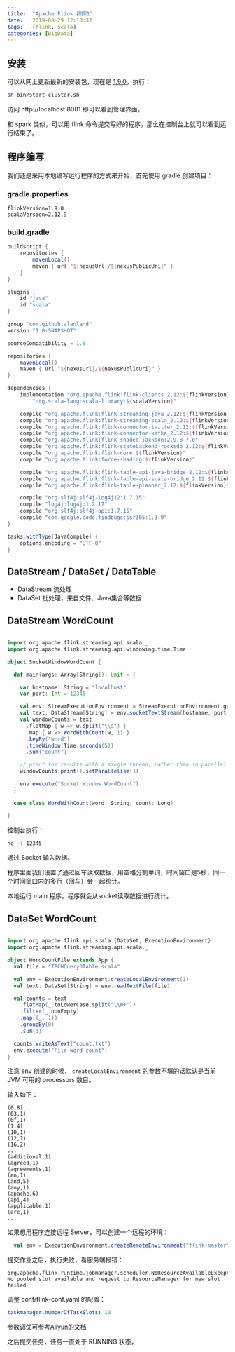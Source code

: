 ```yaml
---
title:  "Apache Flink 初探1"
date:   2019-08-29 12:13:37
tags:   [flink, scala]
categories: [BigData]
---
```


## 安装

可以从网上更新最新的安装包，现在是 [1.9.0]()，执行：

```sh 
sh bin/start-cluster.sh
```

访问 http://localhost:8081 即可以看到管理界面。

和 spark 类似，可以用 flink 命令提交写好的程序，那么在控制台上就可以看到运行结果了。

## 程序编写

我们还是采用本地编写运行程序的方式来开始，首先使用 gradle 创建项目：

### gradle.properties
```properties
flinkVersion=1.9.0
scalaVersion=2.12.9
```

### build.gradle

```gradle
buildscript {
    repositories {
        mavenLocal()
        maven { url "${nexusUrl}/${nexusPublicUri}" }
    }
}

plugins {
    id "java"
    id "scala"
}

group "com.github.alanland"
version "1.0-SNAPSHOT"

sourceCompatibility = 1.8

repositories {
    mavenLocal()
    maven { url "${nexusUrl}/${nexusPublicUri}" }
}

dependencies {
    implementation "org.apache.flink:flink-clients_2.12:${flinkVersion}",
        "org.scala-lang:scala-library:${scalaVersion}"

    compile "org.apache.flink:flink-streaming-java_2.12:${flinkVersion}"
    compile "org.apache.flink:flink-streaming-scala_2.12:${flinkVersion}"
    compile "org.apache.flink:flink-connector-twitter_2.12:${flinkVersion}"
    compile "org.apache.flink:flink-connector-kafka_2.12:${flinkVersion}"
    compile "org.apache.flink:flink-shaded-jackson:2.9.8-7.0"
    compile "org.apache.flink:flink-statebackend-rocksdb_2.12:${flinkVersion}"
    compile "org.apache.flink:flink-core:${flinkVersion}"
    compile "org.apache.flink:force-shading:${flinkVersion}"

    compile "org.apache.flink:flink-table-api-java-bridge_2.12:${flinkVersion}"
    compile "org.apache.flink:flink-table-api-scala-bridge_2.12:${flinkVersion}"
    compile "org.apache.flink:flink-table-planner_2.12:${flinkVersion}"

    compile "org.slf4j:slf4j-log4j12:1.7.15"
    compile "log4j:log4j:1.2.17"
    compile "org.slf4j:slf4j-api:1.7.15"
    compile "com.google.code.findbugs:jsr305:1.3.9"
}

tasks.withType(JavaCompile) {
    options.encoding = "UTF-8"
}
```

## DataStream / DataSet / DataTable

- DataStream 流处理
- DataSet 批处理，来自文件、Java集合等数据


## DataStream WordCount

```scala

import org.apache.flink.streaming.api.scala._
import org.apache.flink.streaming.api.windowing.time.Time

object SocketWindowWordCount {

  def main(args: Array[String]): Unit = {

    var hostname: String = "localhost"
    var port: Int = 12345

    val env: StreamExecutionEnvironment = StreamExecutionEnvironment.getExecutionEnvironment
    val text: DataStream[String] = env.socketTextStream(hostname, port, '\n')
    val windowCounts = text
      .flatMap { w => w.split("\\s") }
      .map { w => WordWithCount(w, 1) }
      .keyBy("word")
      .timeWindow(Time.seconds(5))
      .sum("count")

    // print the results with a single thread, rather than in parallel
    windowCounts.print().setParallelism(1)

    env.execute("Socket Window WordCount")
  }

  case class WordWithCount(word: String, count: Long)

}
```

控制台执行：

```sh
nc -l 12345
```

通过 Socket 输入数据。

程序里面我们设置了通过回车读取数据，用空格分割单词，时间窗口是5秒，同一个时间窗口内的多行（回车）会一起统计。

本地运行 main 程序，程序就会从socket读取数据进行统计。


## DataSet WordCount

```scala

import org.apache.flink.api.scala.{DataSet, ExecutionEnvironment}
import org.apache.flink.streaming.api.scala._

object WordCountFile extends App {
  val file = "TPCHQuery3Table.scala"

  val env = ExecutionEnvironment.createLocalEnvironment(1)
  val text: DataSet[String] = env.readTextFile(file)

  val counts = text
    .flatMap(_.toLowerCase.split("\\W+"))
    .filter(_.nonEmpty)
    .map((_, 1))
    .groupBy(0)
    .sum(1)

  counts.writeAsText("count.txt")
  env.execute("File word count")
}
````

注意 env 创建的时候， `createLocalEnvironment` 的参数不填的话默认是当前 JVM 可用的 processors 数目。

输入如下：
```
(0,8)
(03,1)
(0f,1)
(1,4)
(10,1)
(12,1)
(16,2)
...
(additional,1)
(agreed,1)
(agreements,1)
(an,1)
(and,5)
(any,1)
(apache,6)
(api,4)
(applicable,1)
(are,1)
...
```

如果想用程序连接远程 Server，可以创建一个远程的环境：

```scala
  val env = ExecutionEnvironment.createRemoteEnvironment("flink-master", 8081);
```

提交作业之后，执行失败，看服务端报错：
```
org.apache.flink.runtime.jobmanager.scheduler.NoResourceAvailableException: 
No pooled slot available and request to ResourceManager for new slot failed
```

调整 conf/flink-conf.yaml 的配置：

```yaml
taskmanager.numberOfTaskSlots: 10
```

参数调优可参考[Aliyun的文档](https://help.aliyun.com/document_detail/62491.html?spm=a2c4g.11186623.2.14.1c39f7e4AYCpSr)

之后提交任务，任务一直处于 RUNNING 状态，


